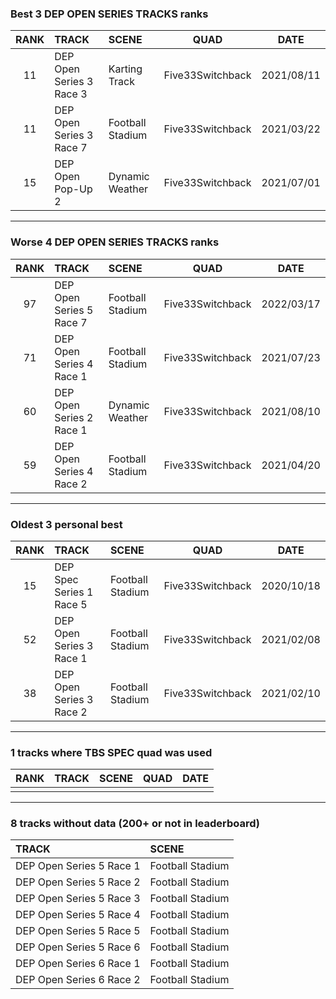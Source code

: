 ### Best 3 DEP OPEN SERIES TRACKS ranks
|RANK|TRACK|SCENE|QUAD|DATE|
|:---:|:---|:---|:---:|:---:|
|11|DEP Open Series 3 Race 3|Karting Track|Five33Switchback|2021/08/11|
|11|DEP Open Series 3 Race 7|Football Stadium|Five33Switchback|2021/03/22|
|15|DEP Open Pop-Up 2|Dynamic Weather|Five33Switchback|2021/07/01|
---
### Worse 4 DEP OPEN SERIES TRACKS ranks
|RANK|TRACK|SCENE|QUAD|DATE|
|:---:|:---|:---|:---:|:---:|
|97|DEP Open Series 5 Race 7|Football Stadium|Five33Switchback|2022/03/17|
|71|DEP Open Series 4 Race 1|Football Stadium|Five33Switchback|2021/07/23|
|60|DEP Open Series 2 Race 1|Dynamic Weather|Five33Switchback|2021/08/10|
|59|DEP Open Series 4 Race 2|Football Stadium|Five33Switchback|2021/04/20|
---
### Oldest 3 personal best
|RANK|TRACK|SCENE|QUAD|DATE|
|:---:|:---|:---|:---:|:---:|
|15|DEP Spec Series 1 Race 5|Football Stadium|Five33Switchback|2020/10/18|
|52|DEP Open Series 3 Race 1|Football Stadium|Five33Switchback|2021/02/08|
|38|DEP Open Series 3 Race 2|Football Stadium|Five33Switchback|2021/02/10|
---
### 1 tracks where TBS SPEC quad was used
|RANK|TRACK|SCENE|QUAD|DATE|
|:---:|:---|:---|:---:|:---:|
||||||
---
### 8 tracks without data (200+ or not in leaderboard)
|TRACK|SCENE|
|:---|:---|
|DEP Open Series 5 Race 1|Football Stadium|
|DEP Open Series 5 Race 2|Football Stadium|
|DEP Open Series 5 Race 3|Football Stadium|
|DEP Open Series 5 Race 4|Football Stadium|
|DEP Open Series 5 Race 5|Football Stadium|
|DEP Open Series 5 Race 6|Football Stadium|
|DEP Open Series 6 Race 1|Football Stadium|
|DEP Open Series 6 Race 2|Football Stadium|
